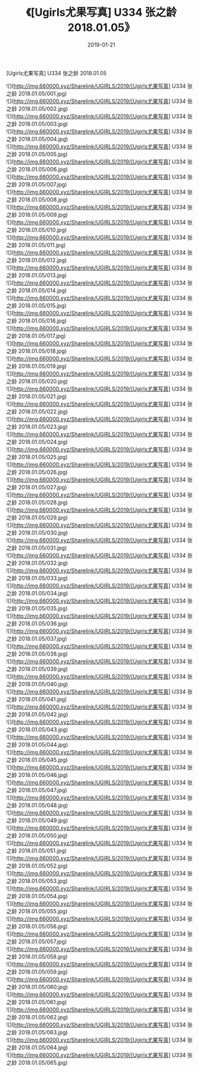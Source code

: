 ﻿---
layout: post
title:  《[Ugirls尤果写真] U334 张之龄 2018.01.05》
date:   2019-01-21
img: http://img.660000.xyz/Sharelink/UGIRLS/2019/[Ugirls尤果写真] U334 张之龄 2018.01.05/000.jpg
categories: [美女, 清纯, 唯美]
---

[Ugirls尤果写真] U334 张之龄 2018.01.05

 ![](http://img.660000.xyz/Sharelink/UGIRLS/2019/[Ugirls尤果写真] U334 张之龄 2018.01.05/001.jpg) <br>![](http://img.660000.xyz/Sharelink/UGIRLS/2019/[Ugirls尤果写真] U334 张之龄 2018.01.05/002.jpg) <br>![](http://img.660000.xyz/Sharelink/UGIRLS/2019/[Ugirls尤果写真] U334 张之龄 2018.01.05/003.jpg) <br>![](http://img.660000.xyz/Sharelink/UGIRLS/2019/[Ugirls尤果写真] U334 张之龄 2018.01.05/004.jpg) <br>![](http://img.660000.xyz/Sharelink/UGIRLS/2019/[Ugirls尤果写真] U334 张之龄 2018.01.05/005.jpg) <br>![](http://img.660000.xyz/Sharelink/UGIRLS/2019/[Ugirls尤果写真] U334 张之龄 2018.01.05/006.jpg) <br>![](http://img.660000.xyz/Sharelink/UGIRLS/2019/[Ugirls尤果写真] U334 张之龄 2018.01.05/007.jpg) <br>![](http://img.660000.xyz/Sharelink/UGIRLS/2019/[Ugirls尤果写真] U334 张之龄 2018.01.05/008.jpg) <br>![](http://img.660000.xyz/Sharelink/UGIRLS/2019/[Ugirls尤果写真] U334 张之龄 2018.01.05/009.jpg) <br>![](http://img.660000.xyz/Sharelink/UGIRLS/2019/[Ugirls尤果写真] U334 张之龄 2018.01.05/010.jpg) <br>![](http://img.660000.xyz/Sharelink/UGIRLS/2019/[Ugirls尤果写真] U334 张之龄 2018.01.05/011.jpg) <br>![](http://img.660000.xyz/Sharelink/UGIRLS/2019/[Ugirls尤果写真] U334 张之龄 2018.01.05/012.jpg) <br>![](http://img.660000.xyz/Sharelink/UGIRLS/2019/[Ugirls尤果写真] U334 张之龄 2018.01.05/013.jpg) <br>![](http://img.660000.xyz/Sharelink/UGIRLS/2019/[Ugirls尤果写真] U334 张之龄 2018.01.05/014.jpg) <br>![](http://img.660000.xyz/Sharelink/UGIRLS/2019/[Ugirls尤果写真] U334 张之龄 2018.01.05/015.jpg) <br>![](http://img.660000.xyz/Sharelink/UGIRLS/2019/[Ugirls尤果写真] U334 张之龄 2018.01.05/016.jpg) <br>![](http://img.660000.xyz/Sharelink/UGIRLS/2019/[Ugirls尤果写真] U334 张之龄 2018.01.05/017.jpg) <br>![](http://img.660000.xyz/Sharelink/UGIRLS/2019/[Ugirls尤果写真] U334 张之龄 2018.01.05/018.jpg) <br>![](http://img.660000.xyz/Sharelink/UGIRLS/2019/[Ugirls尤果写真] U334 张之龄 2018.01.05/019.jpg) <br>![](http://img.660000.xyz/Sharelink/UGIRLS/2019/[Ugirls尤果写真] U334 张之龄 2018.01.05/020.jpg) <br>![](http://img.660000.xyz/Sharelink/UGIRLS/2019/[Ugirls尤果写真] U334 张之龄 2018.01.05/021.jpg) <br>![](http://img.660000.xyz/Sharelink/UGIRLS/2019/[Ugirls尤果写真] U334 张之龄 2018.01.05/022.jpg) <br>![](http://img.660000.xyz/Sharelink/UGIRLS/2019/[Ugirls尤果写真] U334 张之龄 2018.01.05/023.jpg) <br>![](http://img.660000.xyz/Sharelink/UGIRLS/2019/[Ugirls尤果写真] U334 张之龄 2018.01.05/024.jpg) <br>![](http://img.660000.xyz/Sharelink/UGIRLS/2019/[Ugirls尤果写真] U334 张之龄 2018.01.05/025.jpg) <br>![](http://img.660000.xyz/Sharelink/UGIRLS/2019/[Ugirls尤果写真] U334 张之龄 2018.01.05/026.jpg) <br>![](http://img.660000.xyz/Sharelink/UGIRLS/2019/[Ugirls尤果写真] U334 张之龄 2018.01.05/027.jpg) <br>![](http://img.660000.xyz/Sharelink/UGIRLS/2019/[Ugirls尤果写真] U334 张之龄 2018.01.05/028.jpg) <br>![](http://img.660000.xyz/Sharelink/UGIRLS/2019/[Ugirls尤果写真] U334 张之龄 2018.01.05/029.jpg) <br>![](http://img.660000.xyz/Sharelink/UGIRLS/2019/[Ugirls尤果写真] U334 张之龄 2018.01.05/030.jpg) <br>![](http://img.660000.xyz/Sharelink/UGIRLS/2019/[Ugirls尤果写真] U334 张之龄 2018.01.05/031.jpg) <br>![](http://img.660000.xyz/Sharelink/UGIRLS/2019/[Ugirls尤果写真] U334 张之龄 2018.01.05/032.jpg) <br>![](http://img.660000.xyz/Sharelink/UGIRLS/2019/[Ugirls尤果写真] U334 张之龄 2018.01.05/033.jpg) <br>![](http://img.660000.xyz/Sharelink/UGIRLS/2019/[Ugirls尤果写真] U334 张之龄 2018.01.05/034.jpg) <br>![](http://img.660000.xyz/Sharelink/UGIRLS/2019/[Ugirls尤果写真] U334 张之龄 2018.01.05/035.jpg) <br>![](http://img.660000.xyz/Sharelink/UGIRLS/2019/[Ugirls尤果写真] U334 张之龄 2018.01.05/036.jpg) <br>![](http://img.660000.xyz/Sharelink/UGIRLS/2019/[Ugirls尤果写真] U334 张之龄 2018.01.05/037.jpg) <br>![](http://img.660000.xyz/Sharelink/UGIRLS/2019/[Ugirls尤果写真] U334 张之龄 2018.01.05/038.jpg) <br>![](http://img.660000.xyz/Sharelink/UGIRLS/2019/[Ugirls尤果写真] U334 张之龄 2018.01.05/039.jpg) <br>![](http://img.660000.xyz/Sharelink/UGIRLS/2019/[Ugirls尤果写真] U334 张之龄 2018.01.05/040.jpg) <br>![](http://img.660000.xyz/Sharelink/UGIRLS/2019/[Ugirls尤果写真] U334 张之龄 2018.01.05/041.jpg) <br>![](http://img.660000.xyz/Sharelink/UGIRLS/2019/[Ugirls尤果写真] U334 张之龄 2018.01.05/042.jpg) <br>![](http://img.660000.xyz/Sharelink/UGIRLS/2019/[Ugirls尤果写真] U334 张之龄 2018.01.05/043.jpg) <br>![](http://img.660000.xyz/Sharelink/UGIRLS/2019/[Ugirls尤果写真] U334 张之龄 2018.01.05/044.jpg) <br>![](http://img.660000.xyz/Sharelink/UGIRLS/2019/[Ugirls尤果写真] U334 张之龄 2018.01.05/045.jpg) <br>![](http://img.660000.xyz/Sharelink/UGIRLS/2019/[Ugirls尤果写真] U334 张之龄 2018.01.05/046.jpg) <br>![](http://img.660000.xyz/Sharelink/UGIRLS/2019/[Ugirls尤果写真] U334 张之龄 2018.01.05/047.jpg) <br>![](http://img.660000.xyz/Sharelink/UGIRLS/2019/[Ugirls尤果写真] U334 张之龄 2018.01.05/048.jpg) <br>![](http://img.660000.xyz/Sharelink/UGIRLS/2019/[Ugirls尤果写真] U334 张之龄 2018.01.05/049.jpg) <br>![](http://img.660000.xyz/Sharelink/UGIRLS/2019/[Ugirls尤果写真] U334 张之龄 2018.01.05/050.jpg) <br>![](http://img.660000.xyz/Sharelink/UGIRLS/2019/[Ugirls尤果写真] U334 张之龄 2018.01.05/051.jpg) <br>![](http://img.660000.xyz/Sharelink/UGIRLS/2019/[Ugirls尤果写真] U334 张之龄 2018.01.05/052.jpg) <br>![](http://img.660000.xyz/Sharelink/UGIRLS/2019/[Ugirls尤果写真] U334 张之龄 2018.01.05/053.jpg) <br>![](http://img.660000.xyz/Sharelink/UGIRLS/2019/[Ugirls尤果写真] U334 张之龄 2018.01.05/054.jpg) <br>![](http://img.660000.xyz/Sharelink/UGIRLS/2019/[Ugirls尤果写真] U334 张之龄 2018.01.05/055.jpg) <br>![](http://img.660000.xyz/Sharelink/UGIRLS/2019/[Ugirls尤果写真] U334 张之龄 2018.01.05/056.jpg) <br>![](http://img.660000.xyz/Sharelink/UGIRLS/2019/[Ugirls尤果写真] U334 张之龄 2018.01.05/057.jpg) <br>![](http://img.660000.xyz/Sharelink/UGIRLS/2019/[Ugirls尤果写真] U334 张之龄 2018.01.05/058.jpg) <br>![](http://img.660000.xyz/Sharelink/UGIRLS/2019/[Ugirls尤果写真] U334 张之龄 2018.01.05/059.jpg) <br>![](http://img.660000.xyz/Sharelink/UGIRLS/2019/[Ugirls尤果写真] U334 张之龄 2018.01.05/060.jpg) <br>![](http://img.660000.xyz/Sharelink/UGIRLS/2019/[Ugirls尤果写真] U334 张之龄 2018.01.05/061.jpg) <br>![](http://img.660000.xyz/Sharelink/UGIRLS/2019/[Ugirls尤果写真] U334 张之龄 2018.01.05/062.jpg) <br>![](http://img.660000.xyz/Sharelink/UGIRLS/2019/[Ugirls尤果写真] U334 张之龄 2018.01.05/063.jpg) <br>![](http://img.660000.xyz/Sharelink/UGIRLS/2019/[Ugirls尤果写真] U334 张之龄 2018.01.05/064.jpg) <br>![](http://img.660000.xyz/Sharelink/UGIRLS/2019/[Ugirls尤果写真] U334 张之龄 2018.01.05/065.jpg) <br>